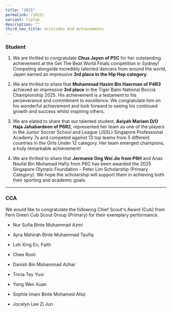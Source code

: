 ```yaml
---
title: "2025"
permalink: /2025/
variant: tiptap
description: ""
third_nav_title: Accolades And Achievements
---
```

<h3><strong>Student</strong></h3>
<ol data-tight="true" class="tight">
<li>
<p>We are thrilled to congratulate <strong>Chua Jayen of P5C </strong>for
her outstanding achievement at the Get The Beat World Finals competition
in Sydney! Competing alongside incredibly talented dancers from around
the world, Jayen earned an impressive <strong>3rd place in the Hip Hop category</strong>.</p>
</li>
<li>
<p>We are thrilled to share that <strong>Muhammad Hazim Bin Haerman of P4R3</strong> achieved
an impressive <strong>3rd place</strong> in the Tiger Balm National Boccia
Championship 2025. His achievement is a testament to his perseverance and
commitment to excellence. We congratulate him on his wonderful achievement
and look forward to seeing his continued growth and success whilst inspiring
others.</p>
</li>
<li>
<p>We are elated to share that our talented student, <strong>Asiyah Mariam D/O Haja Jahabardeen of P6R2</strong>,
represented her team as one of the players in the Junior Soccer School
and League (JSSL) Singapore Professional Academy 7s and competed against
13 top teams from 5 different countries in the Girls Under 12 category.
Her team emerged champions, a truly remarkable achievement!</p>
</li>
<li>
<p>We are thrilled to share that <strong>Jermanie Ong Wei Jie from P6H</strong> and
Anas Naufal Bin Mohamad Hafiz from P6C has been awarded the 2025 Singapore
Olympic Foundation – Peter Lim Scholarship (Primary Category). We hope
the scholarship will support them in achieving both their sporting and
academic goals.</p>
</li>
</ol>
<hr>
<h3><strong>CCA</strong></h3>
<p>We would like to congratulate the following Chief Scout's Award (Cub)
from Fern Green Cub Scout Group (Primary) for their exemplary performance.</p>
<ul data-tight="true" class="tight">
<li>
<p>Nur Sufia Binte Muhammad Azmi</p>
</li>
<li>
<p>Ayra Mahirah Binte Muhammad Taufiq</p>
</li>
<li>
<p>Loh Xing En, Faith</p>
</li>
<li>
<p>Chee Roxii</p>
</li>
<li>
<p>Danish Bin Mohammad Azhar</p>
</li>
<li>
<p>Tricia Tey Yuxi</p>
</li>
<li>
<p>Yong Wen Xuan</p>
</li>
<li>
<p>Sophie Imani Binte Mohamed Afez</p>
</li>
<li>
<p>Jocelyn Lee Zi Jun</p>
</li>
</ul>
<p></p>